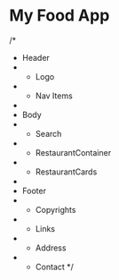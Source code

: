 # My Food App

/*
* Header
* - Logo
* - Nav Items
*
* Body
* - Search
* - RestaurantContainer
*   - RestaurantCards
*
* Footer
* - Copyrights
* - Links
* - Address
* - Contact
*/